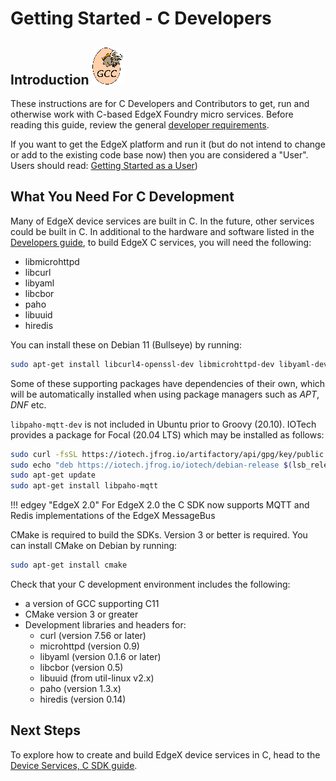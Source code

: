 # Getting Started - C Developers

## Introduction ![image](gcc-logo.png)

These instructions are for C Developers and Contributors to get, run and otherwise work with C-based EdgeX Foundry
micro services. Before reading this guide, review the general [developer requirements](./Ch-GettingStartedDevelopers.md#what-you-need).

If you want to get the EdgeX platform and run it (but do not intend to change or add to the existing code base now) then you are considered a "User". Users should read:
[Getting Started as a User](./Ch-GettingStartedUsers.md))

## What You Need For C Development
Many of EdgeX device services are built in C.  In the future, other services could be built in C.  In additional to the hardware and software listed in the [Developers
guide](./Ch-GettingStartedDevelopers.md), to build EdgeX C services, you will need the following:

-   libmicrohttpd
-   libcurl
-   libyaml
-   libcbor
-   paho
-   libuuid
-   hiredis

You can install these on Debian 11 (Bullseye) by running:
``` bash
sudo apt-get install libcurl4-openssl-dev libmicrohttpd-dev libyaml-dev libcbor-dev libpaho-mqtt-dev uuid-dev libhiredis-dev
```
Some of these supporting packages have dependencies of their own, which will be automatically installed when using package managers such as *APT*, *DNF* etc.

`libpaho-mqtt-dev` is not included in Ubuntu prior to Groovy (20.10). IOTech provides a package for Focal (20.04 LTS) which may be installed as follows:

``` bash
sudo curl -fsSL https://iotech.jfrog.io/artifactory/api/gpg/key/public -o /etc/apt/trusted.gpg.d/iotech-public.asc
sudo echo "deb https://iotech.jfrog.io/iotech/debian-release $(lsb_release -cs) main" | tee -a /etc/apt/sources.list.d/iotech.list
sudo apt-get update
sudo apt-get install libpaho-mqtt
```

!!! edgey "EdgeX 2.0"
    For EdgeX 2.0 the C SDK now supports MQTT and Redis implementations of the EdgeX MessageBus

CMake is required to build the SDKs.  Version 3 or better is required.  You can install CMake on Debian by running:
``` bash
sudo apt-get install cmake
```

Check that your C development environment includes the following:

- a version of GCC supporting C11
- CMake version 3 or greater
- Development libraries and headers for:
    - curl (version 7.56 or later)
    - microhttpd (version 0.9)
    - libyaml (version 0.1.6 or later)
    - libcbor (version 0.5)
    - libuuid (from util-linux v2.x)
    - paho (version 1.3.x)
    - hiredis (version 0.14)

## Next Steps
To explore how to create and build EdgeX device services in C, head to the [Device Services, C SDK guide](Ch-GettingStartedSDK-C.md).
